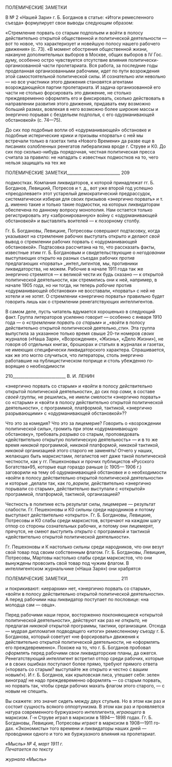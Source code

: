 ПОЛЕМИЧЕСКИЕ ЗАМЕТКИ

В № 2 «Нашей Зари» г. Б. Богданов в статье: «Итоги ремесленного съезда» форму­лирует свои выводы следующим образом:

«Стремление порвать со старым подпольем и войти в полосу действительно открытой общественной и политической деятельности — вот то новое, что характеризует и новейшую полосу нашего рабочего движения» (с. 73). «В момент обострения общественной жизни, накануне дополнительных выборов в Москве, общих выборов в IV Гос. думу, особенно остро чувствуется отсутствие влияния политически-организованной части пролетариата. Вся работа, за последние годы проделанная организованными рабо­чими, идет по пути возрождения этой самостоятельной политической силы. И сознательно или невольно — но все участники этого движения становятся агентами возрождающейся партии пролетариата. И зада­ча организованной его части не столько форсировать это движение, не столько преждевременно оформ­лять его и фиксировать, сколько действовать в направлении развития этого движения, придавать ему возможно больший размах, вовлекая в него возможно более широкие массы и энергично порывая с без­дельем подполья, с его одурманивающей обстановкой» (с. 74—75).

До сих пор подобные вопли об «одурманивающей» обстановке и подобные истери­ческие крики и призывы «порвать» с ней мы встречали только в газетах типа «Нового Времени» да разве еще в писаниях озлобленных ренегатов либерализма вроде г. Струве и К0. До сих пор сколько-нибудь порядочная, честная политическая пресса считала за правило: не нападать с известных подмостков на то, чего нельзя защищать на тех же

  

ПОЛЕМИЧЕСКИЕ ЗАМЕТКИ__________________________ 209

подмостках. Компания ликвидаторов, к которой принадлежат гг. Б. Богданов, Левиц­кий, Потресов и т. д., вот уже второй год успешно «преодолевает» этот устарелый де­мократический предрассудок, систематически избирая для своих призывов «энергично порвать» и т. д. именно такие и только такие подмостки, на которых ликвидаторам обеспечена по данному вопросу монополия. Нам остается только регистрировать эту «забронированную» войну с «одурманивающей обстановкой» и выставлять воителей — к позорному столбу.

Гг. Б. Богдановы, Левицкие, Потресовы совершают подтасовку, когда указывают на стремление рабочих выступать открыто и делают _свой_ вывод о стремлении рабочих по­рвать с «одурманивающей обстановкой». Подтасовка рассчитана на то, что рассказать факты, известные этим гг. Б. Богдановым и свидетельствующие о _негодовании_ высту­пающих открыто на разных съездах рабочих _против_ предлагающих «порвать» _интел­__лигентов,_ мы, противники ликвидаторства, не можем. Рабочие в начале 1911 года так же энергично стремятся — к великой чести их будь сказано — к открытой политиче­ской деятельности, как стремились они к ней, например, в начале 1905 года, но ни то­гда, ни теперь _рабочие_ против «одурманивающей обстановки» не восставали, «по­рвать» с ней не хотели и не хотят. О стремлении «энергично порвать» правильно будет говорить лишь как о стремлении ренегатствующих интеллигентов.

В самом деле, пусть читатель вдумается хорошенько в следующий факт. Группа ли­тераторов усиленно говорит — особенно с января 1910 года — о _«стремлении порвать со старым»_ и _«войти в полосу действительно открытой политической деятельно­__сти»._ Эта группа выпустила за указанное только время свыше 20-ти номеров _своих_ журналов («Наша Заря», «Возрождение», «Жизнь», «Дело Жизни»), не говоря об от­дельных книгах, брошюрах и статьях в журналах и газетах, не имеющих специфически ликвидаторского характера. Спрашивается, как же это могло случиться, что литерато­ры, столь энергично работавшие на публицистическом поприще и столь убежденно го­ворящие о необходимости

  

210__________________________ В. И. ЛЕНИН

«энергично порвать со старым» и «войти в полосу действительно открытой политиче­ской деятельности», до сих пор _сами,_ в составе _своей группы,_ не решились, не имели смелости «энергично порвать» со «старым» и «войти в полосу действительно открытой политической деятельности», с программой, платформой, тактикой, «энергично разры­вающими» с «одурманивающей обстановкой»??

Что это за комедия? Что это за лицемерие? Говорить о «возрождении политической силы», громить при этом «одурманивающую обстановку», требовать _разрыва_ со ста­рым, проповедовать «действительно открытую политическую деятельность» — и в то же время _никакой_ программой, _никакой_ платформой, _никакой_ тактикой, _никакой_ орга­низацией этого старого не заменять! Отчего у наших, желающих быть марксистами, легалистов нет даже такой политической честности, как у гг. Пешехоновых и прочих публицистов «Русского Богатства»95, которые еще гораздо раньше (с 1905— 1906 г.) заговорили на тему об одурманивающей обстановке и о необходимости «войти в поло­су действительно открытой политической деятельности» и которые _делали так, как го­__ворили,_ действительно «энергично порывали со старым», действительно выступали с «открытой» программой, платформой, тактикой, организацией?

Честность в политике есть результат силы, лицемерие — результат слабости. Гг. Пешехоновы и К0 сильны среди народников и потому выступают действительно «от­крыто». Гг. Б. Богдановы, Левицкие, Потресовы и К0 слабы среди марксистов, встреча­ют на каждом шагу отпор со стороны сознательных рабочих, и потому они лицемерят, прячутся, не смеют _выступить открыто_ с программой и тактикой «действительно от­крытой политической деятельности».

Гг. Пешехоновы и К настолько сильны среди народников, что они везут свой товар под своим собственным флагом. Гг. Б. Богдановы, Левицкие, Потресовы, Мартовы на­столько слабы среди марксистов, что они вынуждены провозить свой товар под чужим флагом. В интеллигентском журнальчике («Наша Заря») они храбрятся

  

ПОЛЕМИЧЕСКИЕ ЗАМЕТКИ__________________________ 211

и покрикивают: «иерархии» нет, «энергично порвать со старым», «войти в полосу дей­ствительно открытой политической деятельности». А перед рабочими наш ликвидатор поступает по пословице: «на молодца сам — овца».

Перед рабочими наши герои, восторженно поклоняющиеся «открытой политической деятельности», действуют как раз _не открыто,_ не предлагая _никакой_ открытой про­граммы, тактики, организации. Отсюда — мудрая дипломатия подводящего «итоги» ремесленному съезду г. Б. Богданова, который советует «не форсировать» движения к действительно открытой политической деятельности, не «оформлять его преждевре­менно». Похоже на то, что г. Б. Богданов пробовал _оформлять_ перед рабочими свои ликвидаторские планы, да ожегся. Ренегатствующий интеллигент встретил отпор среди рабочих, которые и в своих ошибках поступают более прямо, требуют прямого ответа («порвать со старым? выступайте же открыто и честно с вашим новым!»). И г. Б. Бо­гданов, как крыловская лиса, утешает себя: зелен виноград! не надо преждевременно оформлять — со старым порвать, но порвать так, чтобы среди рабочих махать флагом этого старого, — с новым не спешить.

Вы скажете: это значит сидеть между двух стульев. Но в этом как раз и состоит сущ­ность всякого оппортунизма. В этом как раз и проявляется натура современного буржу­азного интеллигента, _играющего_ в марксизм. Г-н Струве играл в марксизм в 1894— 1898 годах. Гг. Б. Богдановы, Левицкие, Потресовы играют в марксизм в 1908—1911 го­дах. «Экономисты» того времени и ликвидаторы наших дней — проводники одного и того же буржуазного влияния на пролетариат.

_«Мысль» № 4, март 1911 г.                                                                Печатается по тексту_

_журнала «Мысль»_